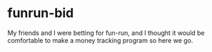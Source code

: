 # funrun-bid

My friends and I were betting for fun-run,
and I thought it would be comfortable to make a money tracking program
so here we go.

